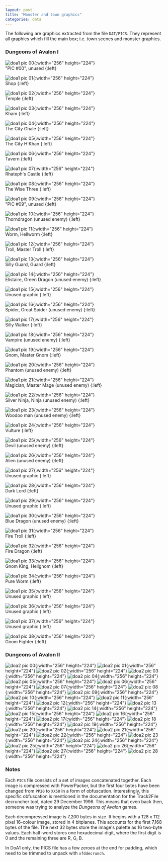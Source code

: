 ```yaml
---
layout: post
title: "Monster and town graphics"
categories: data
---
```


The following are graphics extracted from the file `DAT/PICS`. They represent
all graphics which fill the main box; i.e. town scenes and monster graphics.

### Dungeons of Avalon I

![doa1 pic 00](../images/doa1_pic_00.png "doa1 pic 00"){:width="256" height="224"}<br>
"PIC #00", unused
{:left}

![doa1 pic 01](../images/doa1_pic_01.png "doa1 pic 01"){:width="256" height="224"}<br>
Shop
{:left}

![doa1 pic 02](../images/doa1_pic_02.png "doa1 pic 02"){:width="256" height="224"}<br>
Temple
{:left}

![doa1 pic 03](../images/doa1_pic_03.png "doa1 pic 03"){:width="256" height="224"}<br>
Kham
{:left}

![doa1 pic 04](../images/doa1_pic_04.png "doa1 pic 04"){:width="256" height="224"}<br>
The City Ghale
{:left}

![doa1 pic 05](../images/doa1_pic_05.png "doa1 pic 05"){:width="256" height="224"}<br>
The City H'Khan
{:left}

![doa1 pic 06](../images/doa1_pic_06.png "doa1 pic 06"){:width="256" height="224"}<br>
Tavern
{:left}

![doa1 pic 07](../images/doa1_pic_07.png "doa1 pic 07"){:width="256" height="224"}<br>
Rhateph's Castle
{:left}

![doa1 pic 08](../images/doa1_pic_08.png "doa1 pic 08"){:width="256" height="224"}<br>
The Wise Three
{:left}

![doa1 pic 09](../images/doa1_pic_09.png "doa1 pic 09"){:width="256" height="224"}<br>
"PIC #09", unused
{:left}

![doa1 pic 10](../images/doa1_pic_10.png "doa1 pic 10"){:width="256" height="224"}<br>
Thorndragon (unused enemy)
{:left}

![doa1 pic 11](../images/doa1_pic_11.png "doa1 pic 11"){:width="256" height="224"}<br>
Worm, Hellworm
{:left}

![doa1 pic 12](../images/doa1_pic_12.png "doa1 pic 12"){:width="256" height="224"}<br>
Troll, Master Troll
{:left}

![doa1 pic 13](../images/doa1_pic_13.png "doa1 pic 13"){:width="256" height="224"}<br>
Silly Guard, Guard
{:left}

![doa1 pic 14](../images/doa1_pic_14.png "doa1 pic 14"){:width="256" height="224"}<br>
Elistaire, Green Dragon (unused enemy)
{:left}

![doa1 pic 15](../images/doa1_pic_15.png "doa1 pic 15"){:width="256" height="224"}<br>
Unused graphic
{:left}

![doa1 pic 16](../images/doa1_pic_16.png "doa1 pic 16"){:width="256" height="224"}<br>
Spider, Great Spider (unused enemy)
{:left}

![doa1 pic 17](../images/doa1_pic_17.png "doa1 pic 17"){:width="256" height="224"}<br>
Silly Walker
{:left}

![doa1 pic 18](../images/doa1_pic_18.png "doa1 pic 18"){:width="256" height="224"}<br>
Vampire (unused enemy)
{:left}

![doa1 pic 19](../images/doa1_pic_19.png "doa1 pic 19"){:width="256" height="224"}<br>
Gnom, Master Gnom
{:left}

![doa1 pic 20](../images/doa1_pic_20.png "doa1 pic 20"){:width="256" height="224"}<br>
Phantom (unused enemy)
{:left}

![doa1 pic 21](../images/doa1_pic_21.png "doa1 pic 21"){:width="256" height="224"}<br>
Magician, Master Mage (unused enemy)
{:left}

![doa1 pic 22](../images/doa1_pic_22.png "doa1 pic 22"){:width="256" height="224"}<br>
Silver Ninja, Ninja (unused enemy)
{:left}

![doa1 pic 23](../images/doa1_pic_23.png "doa1 pic 23"){:width="256" height="224"}<br>
Woodoo man (unused enemy)
{:left}

![doa1 pic 24](../images/doa1_pic_24.png "doa1 pic 24"){:width="256" height="224"}<br>
Vulture
{:left}

![doa1 pic 25](../images/doa1_pic_25.png "doa1 pic 25"){:width="256" height="224"}<br>
Devil (unused enemy)
{:left}

![doa1 pic 26](../images/doa1_pic_26.png "doa1 pic 26"){:width="256" height="224"}<br>
Alien (unused enemy)
{:left}

![doa1 pic 27](../images/doa1_pic_27.png "doa1 pic 27"){:width="256" height="224"}<br>
Unused graphic
{:left}

![doa1 pic 28](../images/doa1_pic_28.png "doa1 pic 28"){:width="256" height="224"}<br>
Dark Lord
{:left}

![doa1 pic 29](../images/doa1_pic_29.png "doa1 pic 29"){:width="256" height="224"}<br>
Unused graphic
{:left}

![doa1 pic 30](../images/doa1_pic_30.png "doa1 pic 30"){:width="256" height="224"}<br>
Blue Dragon (unused enemy)
{:left}

![doa1 pic 31](../images/doa1_pic_31.png "doa1 pic 31"){:width="256" height="224"}<br>
Fire Troll
{:left}

![doa1 pic 32](../images/doa1_pic_32.png "doa1 pic 32"){:width="256" height="224"}<br>
Fire Dragon
{:left}

![doa1 pic 33](../images/doa1_pic_33.png "doa1 pic 33"){:width="256" height="224"}<br>
Gnom King, Hellgnom
{:left}

![doa1 pic 34](../images/doa1_pic_34.png "doa1 pic 34"){:width="256" height="224"}<br>
Pure Worm
{:left}

![doa1 pic 35](../images/doa1_pic_35.png "doa1 pic 35"){:width="256" height="224"}<br>
Unused graphic
{:left}

![doa1 pic 36](../images/doa1_pic_36.png "doa1 pic 36"){:width="256" height="224"}<br>
Unused graphic
{:left}

![doa1 pic 37](../images/doa1_pic_37.png "doa1 pic 37"){:width="256" height="224"}<br>
Unused graphic
{:left}

![doa1 pic 38](../images/doa1_pic_38.png "doa1 pic 38"){:width="256" height="224"}<br>
Gnom Fighter
{:left}


### Dungeons of Avalon II

![doa2 pic 00](../images/doa2_pic_00.png "doa2 pic 00"){:width="256" height="224"}
![doa2 pic 01](../images/doa2_pic_01.png "doa2 pic 01"){:width="256" height="224"}
![doa2 pic 02](../images/doa2_pic_02.png "doa2 pic 02"){:width="256" height="224"}
![doa2 pic 03](../images/doa2_pic_03.png "doa2 pic 03"){:width="256" height="224"}
![doa2 pic 04](../images/doa2_pic_04.png "doa2 pic 04"){:width="256" height="224"}
![doa2 pic 05](../images/doa2_pic_05.png "doa2 pic 05"){:width="256" height="224"}
![doa2 pic 06](../images/doa2_pic_06.png "doa2 pic 06"){:width="256" height="224"}
![doa2 pic 07](../images/doa2_pic_07.png "doa2 pic 07"){:width="256" height="224"}
![doa2 pic 08](../images/doa2_pic_08.png "doa2 pic 08"){:width="256" height="224"}
![doa2 pic 09](../images/doa2_pic_09.png "doa2 pic 09"){:width="256" height="224"}
![doa2 pic 10](../images/doa2_pic_10.png "doa2 pic 10"){:width="256" height="224"}
![doa2 pic 11](../images/doa2_pic_11.png "doa2 pic 11"){:width="256" height="224"}
![doa2 pic 12](../images/doa2_pic_12.png "doa2 pic 12"){:width="256" height="224"}
![doa2 pic 13](../images/doa2_pic_13.png "doa2 pic 13"){:width="256" height="224"}
![doa2 pic 14](../images/doa2_pic_14.png "doa2 pic 14"){:width="256" height="224"}
![doa2 pic 15](../images/doa2_pic_15.png "doa2 pic 15"){:width="256" height="224"}
![doa2 pic 16](../images/doa2_pic_16.png "doa2 pic 16"){:width="256" height="224"}
![doa2 pic 17](../images/doa2_pic_17.png "doa2 pic 17"){:width="256" height="224"}
![doa2 pic 18](../images/doa2_pic_18.png "doa2 pic 18"){:width="256" height="224"}
![doa2 pic 19](../images/doa2_pic_19.png "doa2 pic 19"){:width="256" height="224"}
![doa2 pic 20](../images/doa2_pic_20.png "doa2 pic 20"){:width="256" height="224"}
![doa2 pic 21](../images/doa2_pic_21.png "doa2 pic 21"){:width="256" height="224"}
![doa2 pic 22](../images/doa2_pic_22.png "doa2 pic 22"){:width="256" height="224"}
![doa2 pic 23](../images/doa2_pic_23.png "doa2 pic 23"){:width="256" height="224"}
![doa2 pic 24](../images/doa2_pic_24.png "doa2 pic 24"){:width="256" height="224"}
![doa2 pic 25](../images/doa2_pic_25.png "doa2 pic 25"){:width="256" height="224"}
![doa2 pic 26](../images/doa2_pic_26.png "doa2 pic 26"){:width="256" height="224"}
![doa2 pic 27](../images/doa2_pic_27.png "doa2 pic 27"){:width="256" height="224"}
![doa2 pic 28](../images/doa2_pic_28.png "doa2 pic 28"){:width="256" height="224"}

### Notes

Each `PICS` file consists of a set of images concatenated together. Each image
is compressed with PowerPacker, but the first four bytes have been changed from
`PP20` to `XX50` in a form of obfuscation. Interestingly, this specific
obfuscation is mentioned in the documentation for the Track2File decruncher
tool, dated 29 December 1996. This means that even back then, someone was trying
to analyze the _Dungeons of Avalon_ games.

Each decompressed image is 7,200 bytes in size. It begins with a 128 x 112 pixel
16-colour image, stored in 4 bitplanes. This accounts for the first 7,168 bytes
of the file. The next 32 bytes store the image's palette as 16 two-byte values.
Each half-word stores one hexadecimal digit, where the first digit is 0 and the
remaining three are R, G, B.

In DoA1 only, the PICS file has a few zeroes at the end for padding, which need
to be trimmed to unpack with `xfddecrunch`.
